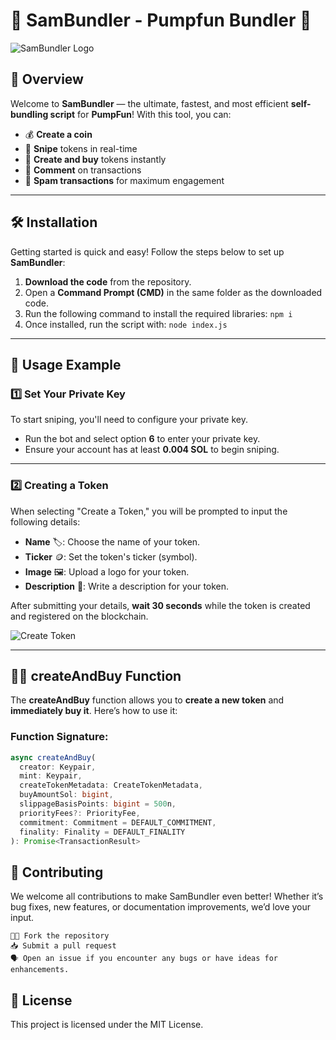 # 🚀 **SamBundler - Pumpfun Bundler** 🚀

![SamBundler Logo](https://github.com/user-attachments/assets/96af6fdd-a8a1-424a-9738-a1903034a90b)

## 📖 **Overview**

Welcome to **SamBundler** — the ultimate, fastest, and most efficient **self-bundling script** for **PumpFun**! With this tool, you can:

- 💰 **Create a coin**
- 🎯 **Snipe** tokens in real-time
- 🛒 **Create and buy** tokens instantly
- 💬 **Comment** on transactions
- 🚨 **Spam transactions** for maximum engagement

---

## 🛠️ **Installation**

Getting started is quick and easy! Follow the steps below to set up **SamBundler**:

1. **Download the code** from the repository.
2. Open a **Command Prompt (CMD)** in the same folder as the downloaded code.
3. Run the following command to install the required libraries:
  ``` npm i ```
4. Once installed, run the script with:
   ```node index.js```

---

## 🔧 **Usage Example**

### 1️⃣ **Set Your Private Key**
To start sniping, you'll need to configure your private key.

- Run the bot and select option **6** to enter your private key.
- Ensure your account has at least **0.004 SOL** to begin sniping.

---

### 2️⃣ **Creating a Token**

When selecting "Create a Token," you will be prompted to input the following details:

- **Name** 🏷️: Choose the name of your token.
- **Ticker** 🪙: Set the token's ticker (symbol).
- **Image** 🖼️: Upload a logo for your token.
- **Description** 📝: Write a description for your token.

After submitting your details, **wait 30 seconds** while the token is created and registered on the blockchain.

![Create Token](https://github.com/user-attachments/assets/4b95bbab-d786-469b-8f42-2854b85eb4f9)

---

## 🧑‍💻 **createAndBuy Function**

The **createAndBuy** function allows you to **create a new token** and **immediately buy it**. Here’s how to use it:

### **Function Signature:**

```typescript
async createAndBuy(
  creator: Keypair,
  mint: Keypair,
  createTokenMetadata: CreateTokenMetadata,
  buyAmountSol: bigint,
  slippageBasisPoints: bigint = 500n,
  priorityFees?: PriorityFee,
  commitment: Commitment = DEFAULT_COMMITMENT,
  finality: Finality = DEFAULT_FINALITY
): Promise<TransactionResult>
```

## 🤝 Contributing

We welcome all contributions to make SamBundler even better! Whether it’s bug fixes, new features, or documentation improvements, we’d love your input.

    🧑‍💻 Fork the repository
    📥 Submit a pull request
    🗣️ Open an issue if you encounter any bugs or have ideas for enhancements.

## 📜 License

This project is licensed under the MIT License.

